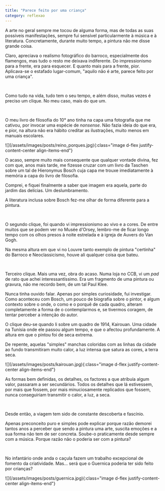 ```yaml
---
title: "Parece feito por uma criança"
category: reflexao
---
```


A arte no geral sempre me tocou de alguma forma, mas de todas as suas possíveis manifestações, sempre fui sensível particularmente à música e à literatura. Concretamente, durante muito tempo, a pintura não me disse grande coisa.

Claro, apreciava o realismo fotográfico do barroco, especialmente dos flamengos, mas tudo o resto me deixava indiferente. Do impressionismo para a frente, era para esquecer. E quanto mais para a frente, pior. Aplicava-se o estafado lugar-comum, "aquilo não é arte, parece feito por uma criança".

<br/>

Como tudo na vida, tudo tem o seu tempo, e além disso, muitas vezes é preciso um clique.
No meu caso, mais do que um.

<br/>

O meu livro de filosofia do 10° ano tinha na capa uma fotografia que me cativou, por invocar uma espécie de *nonsense*. Não fazia ideia do que era, e pior, na altura não era hábito creditar as ilustrações, muito menos em manuais escolares.

<span class="container d-flex">
<span class="col">
	<span class="row">
		<span class="col-sm">
			<span class="row">![](/assets/images/posts/reino_porques.jpg){:class="image d-flex justify-content-center align-items-end"}</span>	
		</span>
	</span>
</span>
</span>

<br/>

O acaso, sempre muito mais consequente que qualquer vontade divina, fez com que, anos mais tarde, me fizesse cruzar com um livro da Taschen sobre um tal de Hieronymus Bosch cuja capa me trouxe imediatamente à memória a capa do livro de filosofia.

Comprei, e fiquei finalmente a saber que imagem era aquela, parte do jardim das delícias. Um deslumbramento.

A literatura inclusa sobre Bosch fez-me olhar de forma diferente para a pintura.

<br/>

O segundo clique, foi quando vi impressionismo ao vivo e a cores. De entre muitos que se podem ver no Musée d'Orsey, lembro-me de ficar longo tempo com os olhos presos à noite estrelada e à igreja de Auvers do Van Gogh.

Na mesma altura em que vi no Louvre tanto exemplo de pintura "certinha" do Barroco e Neoclassicismo, houve ali qualquer coisa que bateu.

<br/>

Terceiro clique. Mais uma vez, obra do acaso. Numa loja no CCB, vi um *pad* de rato que achei interessantíssimo. Era um fragmento de uma pintura ou gravura, não me recordo bem, de um tal Paul Klee.

Nunca tinha ouvido falar. Apenas por simples curiosidade, fui investigar. Como aconteceu com Bosch, um pouco de biografia sobre o pintor, e algum contexto sobre o onde, o como e o porquê de cada quadro, alteram completamente a forma de o contemplarmos e, se tivermos coragem, de tentar perceber a intenção do autor.

O clique deu-se quando li sobre um quadro de 1914, Kairouan. Uma cidade na Tunísia onde ele passou algum tempo, e que o afectou profundamente. A altura em que o pintou foi de seca extrema.

De repente, aquelas "simples" manchas coloridas com as linhas da cidade ao fundo transmitiram muito calor, a luz intensa que satura as cores, a terra seca.

<span class="container d-flex">
<span class="col">
	<span class="row">
		<span class="col-sm">
			<span class="row">![](/assets/images/posts/kairouan.jpg){:class="image d-flex justify-content-center align-items-end"}</span>	
		</span>
	</span>
</span>
</span>

<br/>

As formas bem definidas, os detalhes, os factores a que atribuía algum valor, passaram a ser secundários. Todos os detalhes que lá estivessem, por mais que fossem, por mais minuciosamente replicados que fossem, nunca conseguiriam transmitir o calor, a luz, a seca.

<br/>

Desde então, a viagem tem sido de constante descoberta e fascínio.

Apenas preconceito puro e simples pode explicar porque razão demorei tantos anos a perceber que sendo a pintura uma arte, suscita emoções e a sua forma não tem de ser concreta. Soube-o praticamente desde sempre com a música. Porque razão não o poderia ser com a pintura?

<br/>

No infantário onde anda o caçula fazem um trabalho excepcional de fomento da criatividade. Mas... será que o Guernica poderia ter sido feito por crianças?

<span class="container d-flex">
<span class="col">
	<span class="row">
		<span class="col-sm">
			<span class="row">![](/assets/images/posts/guernica.jpg){:class="image d-flex justify-content-center align-items-end"}</span>	
		</span>
	</span>
</span>
</span>
